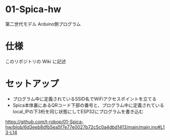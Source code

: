 # 01-Spica-hw
第二世代モデル Arduino側プログラム

# 仕様
このリポジトリの Wiki に記述

# セットアップ
- プログラム中に定義されているSSID名でWiFiアクセスポイントを立てる
- Spica本体裏にあるQRコード下部の番号と、プログラム中に定義されているlocal_IPの下3桁を同じ状態にしてESP32にプログラムを書き込む

https://github.com/t-robop/01-Spica-hw/blob/6d3eeb8dfb5ea5f7e77e0027b72c5c0a4dbd1413/main/main.ino#L13-L14
